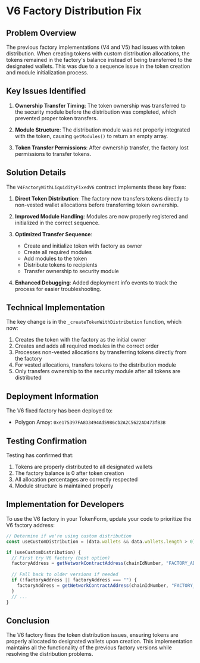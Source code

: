 # V6 Factory Distribution Fix

## Problem Overview

The previous factory implementations (V4 and V5) had issues with token distribution. When creating tokens with custom distribution allocations, the tokens remained in the factory's balance instead of being transferred to the designated wallets. This was due to a sequence issue in the token creation and module initialization process.

## Key Issues Identified

1. **Ownership Transfer Timing**: The token ownership was transferred to the security module before the distribution was completed, which prevented proper token transfers.

2. **Module Structure**: The distribution module was not properly integrated with the token, causing `getModules()` to return an empty array.

3. **Token Transfer Permissions**: After ownership transfer, the factory lost permissions to transfer tokens.

## Solution Details

The `V4FactoryWithLiquidityFixedV6` contract implements these key fixes:

1. **Direct Token Distribution**: The factory now transfers tokens directly to non-vested wallet allocations before transferring token ownership.

2. **Improved Module Handling**: Modules are now properly registered and initialized in the correct sequence.

3. **Optimized Transfer Sequence**:
   - Create and initialize token with factory as owner
   - Create all required modules
   - Add modules to the token
   - Distribute tokens to recipients
   - Transfer ownership to security module 

4. **Enhanced Debugging**: Added deployment info events to track the process for easier troubleshooting.

## Technical Implementation

The key change is in the `_createTokenWithDistribution` function, which now:

1. Creates the token with the factory as the initial owner
2. Creates and adds all required modules in the correct order
3. Processes non-vested allocations by transferring tokens directly from the factory
4. For vested allocations, transfers tokens to the distribution module
5. Only transfers ownership to the security module after all tokens are distributed

## Deployment Information

The V6 fixed factory has been deployed to:

- Polygon Amoy: `0xe175397FA8D3494Ad5986cb2A2C5622AD473fB3B`

## Testing Confirmation

Testing has confirmed that:

1. Tokens are properly distributed to all designated wallets
2. The factory balance is 0 after token creation
3. All allocation percentages are correctly respected
4. Module structure is maintained properly

## Implementation for Developers

To use the V6 factory in your TokenForm, update your code to prioritize the V6 factory address:

```typescript
// Determine if we're using custom distribution
const useCustomDistribution = (data.wallets && data.wallets.length > 0);

if (useCustomDistribution) {
  // First try V6 factory (best option)
  factoryAddress = getNetworkContractAddress(chainIdNumber, "FACTORY_ADDRESS_V4_WITH_LIQUIDITY_FIXED_V6");
  
  // Fall back to older versions if needed
  if (!factoryAddress || factoryAddress === "") {
    factoryAddress = getNetworkContractAddress(chainIdNumber, "FACTORY_ADDRESS_V4_WITH_LIQUIDITY_FIXED_V5");
  }
  // ...
}
```

## Conclusion

The V6 factory fixes the token distribution issues, ensuring tokens are properly allocated to designated wallets upon creation. This implementation maintains all the functionality of the previous factory versions while resolving the distribution problems. 